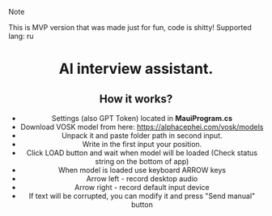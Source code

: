 > [!NOTE]
> This is MVP version that was made just for fun, code is shitty!
> Supported lang: ru

<div align="center">

  # AI interview assistant.

  ## How it works?
  * Settings (also GPT Token) located in **MauiProgram.cs**
  * Download VOSK model from here: https://alphacephei.com/vosk/models
  * Unpack it and paste folder path in second input.
  * Write in the first input your position.
  * Click LOAD button and wait when model will be loaded (Check status string on the bottom of app)
  * When model is loaded use keyboard ARROW keys
  * Arrow left - record desktop audio
  * Arrow right - record default input device
  * If text will be corrupted, you can modify it and press "Send manual" button

</div>
